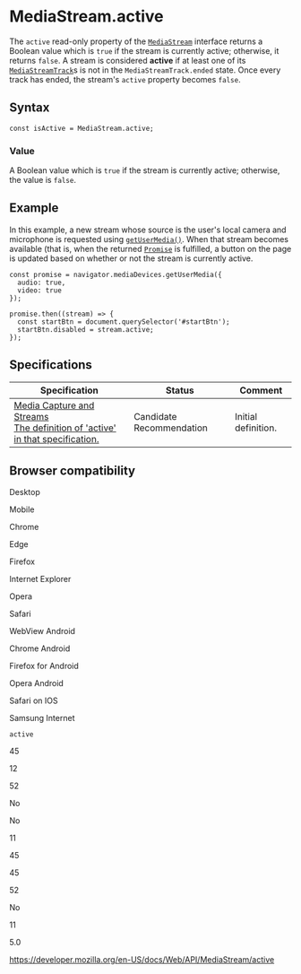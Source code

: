 MediaStream.active
==================

The `active` read-only property of the [`MediaStream`](../mediastream) interface returns a Boolean value which is `true` if the stream is currently active; otherwise, it returns `false`. A stream is considered **active** if at least one of its [`MediaStreamTrack`](../mediastreamtrack)s is not in the <span class="page-not-created">`MediaStreamTrack.ended`</span> state. Once every track has ended, the stream's `active` property becomes `false`.

Syntax
------

    const isActive = MediaStream.active;

### Value

A Boolean value which is `true` if the stream is currently active; otherwise, the value is `false`.

Example
-------

In this example, a new stream whose source is the user's local camera and microphone is requested using [`getUserMedia()`](../mediadevices/getusermedia). When that stream becomes available (that is, when the returned [`Promise`](https://developer.mozilla.org/en-US/docs/Web/JavaScript/Reference/Global_Objects/Promise) is fulfilled, a button on the page is updated based on whether or not the stream is currently active.

    const promise = navigator.mediaDevices.getUserMedia({
      audio: true,
      video: true
    });

    promise.then((stream) => {
      const startBtn = document.querySelector('#startBtn');
      startBtn.disabled = stream.active;
    });

Specifications
--------------

<table><thead><tr class="header"><th>Specification</th><th>Status</th><th>Comment</th></tr></thead><tbody><tr class="odd"><td><a href="https://w3c.github.io/mediacapture-main/#dom-mediastream-active">Media Capture and Streams<br />
<span class="small">The definition of 'active' in that specification.</span></a></td><td><span class="spec-cr">Candidate Recommendation</span></td><td>Initial definition.</td></tr></tbody></table>

Browser compatibility
---------------------

Desktop

Mobile

Chrome

Edge

Firefox

Internet Explorer

Opera

Safari

WebView Android

Chrome Android

Firefox for Android

Opera Android

Safari on IOS

Samsung Internet

`active`

45

12

52

No

No

11

45

45

52

No

11

5.0

<a href="https://developer.mozilla.org/en-US/docs/Web/API/MediaStream/active" class="_attribution-link">https://developer.mozilla.org/en-US/docs/Web/API/MediaStream/active</a>
